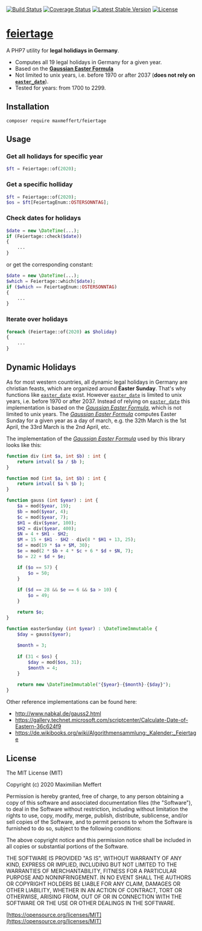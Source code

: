 [![Build Status](https://travis-ci.org/maxmeffert/feiertage.svg?branch=master)](https://travis-ci.org/maxmeffert/feiertage)
[![Coverage Status](https://coveralls.io/repos/github/maxmeffert/feiertage/badge.svg?branch=master)](https://coveralls.io/github/maxmeffert/feiertage?branch=master)
[![Latest Stable Version](https://poser.pugx.org/maxmeffert/feiertage/v/stable)](https://packagist.org/packages/maxmeffert/feiertage)
[![License](https://poser.pugx.org/maxmeffert/feiertage/license)](https://packagist.org/packages/maxmeffert/sabertooth)

# [feiertage](http://intrawarez.github.io/feiertage/)

A PHP7 utility for **legal holidiays in Germany**.

- Computes all 19 legal holidays in Germany for a given year.
- Based on the **[Gaussian Easter Formula](https://de.wikipedia.org/wiki/Gau%C3%9Fsche_Osterformel)**
- Not limited to unix years, i.e. before 1970 or after 2037 (**does not rely on [```easter_date```](http://php.net/manual/en/function.easter-date.php)**).
- Tested for years: from 1700 to 2299.

## Installation

```
composer require maxmeffert/feiertage
```

## Usage

### Get all holidays for specific year
```php
$ft = Feiertage::of(2020);
```

### Get a specific holliday
```php
$ft = Feiertage::of(2020);
$os = $ft[FeiertagEnum::OSTERSONNTAG];
```

### Check dates for holidays
```php
$date = new \DateTime(...);
if (Feiertage::check($date))
{
	...
}
```
or get the corresponding constant:
```php
$date = new \DateTime(...);
$which = Feiertage::which($date);
if ($which == FeiertagEnum::OSTERSONNTAG)
{
	... 
}
```

### Iterate over holidays
```php
foreach (Feiertage::of(2020) as $holiday)
{
	...
}
```

## Dynamic Holidays
As for most western countries, all dynamic legal holidays in Germany are christian feasts, which are organized around **Easter Sunday**.
That's why functions like [```easter_date```](http://php.net/manual/en/function.easter-date.php) exist.
However [```easter_date```](http://php.net/manual/en/function.easter-date.php) is limited to unix years, i.e. before 1970 or after 2037.
Instead of relying on [```easter_date```](http://php.net/manual/en/function.easter-date.php) this implementation is based on the *[Gaussian Easter Formula](https://de.wikipedia.org/wiki/Gau%C3%9Fsche_Osterformel)*, which is not limited to unix years. 
The *[Gaussian Easter Formula](https://de.wikipedia.org/wiki/Gau%C3%9Fsche_Osterformel)* computes Easter Sunday for a given year as a day of march, e.g. the 32th March is the 1st April, the 33rd March is the 2nd April, etc.

The implementation of the *[Gaussian Easter Formula](https://de.wikipedia.org/wiki/Gau%C3%9Fsche_Osterformel)* used by this library looks like this:
```php
function div (int $a, int $b) : int {
	return intval( $a / $b );
}

function mod (int $a, int $b) : int {
	return intval( $a % $b );
}

function gauss (int $year) : int {
	$a = mod($year, 19);
	$b = mod($year, 4);
	$c = mod($year, 7);
	$H1 = div($year, 100);
	$H2 = div($year, 400);
	$N = 4 + $H1 - $H2;
	$M = 15 + $H1 - $H2 - div(8 * $H1 + 13, 25);
	$d = mod(19 * $a + $M, 30);
	$e = mod(2 * $b + 4 * $c + 6 * $d + $N, 7);
	$o = 22 + $d + $e;

	if ($o == 57) {
		$o = 50;
	}
	
	if ($d == 28 && $e == 6 && $a > 10) {
		$o = 49;
	}

	return $o;
}

function easterSunday (int $year) : \DateTimeImmutable {
	$day = gauss($year);
	
	$month = 3;
	
	if (31 < $os) {
		$day = mod($os, 31);
		$month = 4;
	}
	
	return new \DateTimeImmutable("{$year}-{$month}-{$day}");
}
```
Other reference implementations can be found here:
- http://www.nabkal.de/gauss2.html
- https://gallery.technet.microsoft.com/scriptcenter/Calculate-Date-of-Eastern-36c624f9
- https://de.wikibooks.org/wiki/Algorithmensammlung:_Kalender:_Feiertage

## License

The MIT License (MIT)

Copyright (c) 2020 Maximilian Meffert

Permission is hereby granted, free of charge, to any person obtaining a copy of this software and associated documentation files (the "Software"), to deal in the Software without restriction, including without limitation the rights to use, copy, modify, merge, publish, distribute, sublicense, and/or sell copies of the Software, and to permit persons to whom the Software is furnished to do so, subject to the following conditions:

The above copyright notice and this permission notice shall be included in all copies or substantial portions of the Software.

THE SOFTWARE IS PROVIDED "AS IS", WITHOUT WARRANTY OF ANY KIND, EXPRESS OR IMPLIED, INCLUDING BUT NOT LIMITED TO THE WARRANTIES OF MERCHANTABILITY, FITNESS FOR A PARTICULAR PURPOSE AND NONINFRINGEMENT. IN NO EVENT SHALL THE AUTHORS OR COPYRIGHT HOLDERS BE LIABLE FOR ANY CLAIM, DAMAGES OR OTHER LIABILITY, WHETHER IN AN ACTION OF CONTRACT, TORT OR OTHERWISE, ARISING FROM, OUT OF OR IN CONNECTION WITH THE SOFTWARE OR THE USE OR OTHER DEALINGS IN THE SOFTWARE.

[https://opensource.org/licenses/MIT](https://opensource.org/licenses/MIT)
